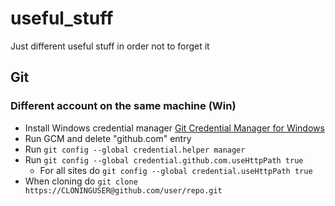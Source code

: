 # useful_stuff
Just different useful stuff in order not to forget it

## Git 

### Different account on the same machine (Win)

- Install Windows credential manager [Git Credential Manager for Windows](https://github.com/microsoft/Git-Credential-Manager-for-Windows)
- Run GCM and delete "github.com" entry
- Run `git config --global credential.helper manager`
- Run `git config --global credential.github.com.useHttpPath true` 
  - For all sites do `git config --global credential.useHttpPath true`
- When cloning do `git clone https://CLONINGUSER@github.com/user/repo.git`

